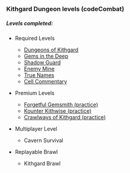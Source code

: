 ### Kithgard Dungeon levels (codeCombat)

##### Levels completed:
+ Required Levels
	+ [Dungeons of Kithgard](001-Dungeons_Of_Kithgard/)
	+ [Gems in the Deep](002-Gems_in_the_Deep/)
	+ [Shadow Guard](004-Shadow_Guard/)
	+ [Enemy Mine](006-Enemy_Mine/)
	+ [True Names](007-True_Names/)
	+ [Cell Commentary](009-Cell_Commentary/)

+ Premium Levels
	+ [Forgetful Gemsmith (practice)](003-Forgetful_Gemsmith/)
	+ [Kounter Kithwise (practice)](005-Kounter_Kithwise/)
	+ [Crawlways of Kithgard (practice)](008-Crawlways_of_Kithgard/)

+ Multiplayer Level
	+ Cavern Survival

+ Replayable Brawl
	+ Kithgard Brawl
